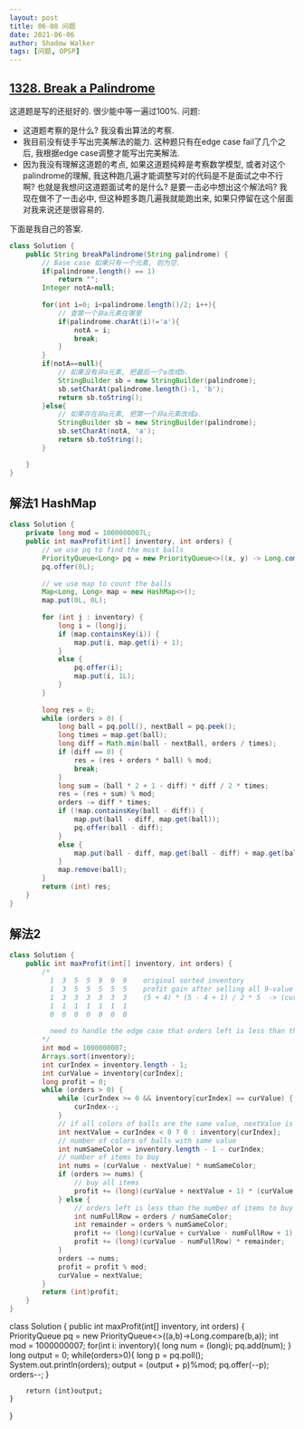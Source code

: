 ```yaml
---
layout: post
title: 06-08 问题
date: 2021-06-06
author: Shadow Walker
tags: [问题, OPSP]
---
```


## [1328. Break a Palindrome](https://leetcode.com/problems/break-a-palindrome/)

这道题是写的还挺好的. 很少能中等一遍过100%. 问题: 

- 这道题考察的是什么? 我没看出算法的考察. 
- 我目前没有徒手写出完美解法的能力. 这种题只有在edge case fail了几个之后, 我根据edge case调整才能写出完美解法. 
- 因为我没有理解这道题的考点, 如果这道题纯粹是考察数学模型, 或者对这个palindrome的理解, 我这种跑几遍才能调整写对的代码是不是面试之中不行啊?  也就是我想问这道题面试考的是什么? 是要一击必中想出这个解法吗? 我现在做不了一击必中, 但这种题多跑几遍我就能跑出来, 如果只停留在这个层面对我来说还是很容易的. 

下面是我自己的答案. 

```java
class Solution {
    public String breakPalindrome(String palindrome) {
        // Base case 如果只有一个元素, 则为空. 
        if(palindrome.length() == 1)
            return "";
        Integer notA=null;
        
        for(int i=0; i<palindrome.length()/2; i++){
            // 查第一个非a元素在哪里 
            if(palindrome.charAt(i)!='a'){
                notA = i;
                break;
            }
        }
        if(notA==null){
            // 如果没有非a元素, 把最后一个a改成b. 
            StringBuilder sb = new StringBuilder(palindrome);
            sb.setCharAt(palindrome.length()-1, 'b');
            return sb.toString();
        }else{
            // 如果存在非a元素, 把第一个非a元素改成a. 
            StringBuilder sb = new StringBuilder(palindrome);
            sb.setCharAt(notA, 'a');
            return sb.toString();
        }

    }
}
```

## 解法1  HashMap

```java
class Solution {
    private long mod = 1000000007L;
    public int maxProfit(int[] inventory, int orders) {
		// we use pq to find the most balls
        PriorityQueue<Long> pq = new PriorityQueue<>((x, y) -> Long.compare(y, x));
        pq.offer(0L);
		
        // we use map to count the balls
        Map<Long, Long> map = new HashMap<>();
        map.put(0L, 0L);
        
        for (int j : inventory) {
            long i = (long)j;
            if (map.containsKey(i)) {
                map.put(i, map.get(i) + 1);
            }
            else {
                pq.offer(i);
                map.put(i, 1L);
            }
        }
        
        long res = 0;
        while (orders > 0) {
            long ball = pq.poll(), nextBall = pq.peek();
            long times = map.get(ball);
            long diff = Math.min(ball - nextBall, orders / times);
            if (diff == 0) {
                res = (res + orders * ball) % mod;
                break;
            }
            long sum = (ball * 2 + 1 - diff) * diff / 2 * times;
            res = (res + sum) % mod;
            orders -= diff * times;
            if (!map.containsKey(ball - diff)) {
                map.put(ball - diff, map.get(ball));
                pq.offer(ball - diff);
            }
            else {
                map.put(ball - diff, map.get(ball - diff) + map.get(ball));
            }
            map.remove(ball);
        }
        return (int) res;
    }
}
```

## 解法2

```java
class Solution {
    public int maxProfit(int[] inventory, int orders) {
        /*                       
          1  3  5  5  9  9  9    original sorted inventory
          1  3  5  5  5  5  5    profit gain after selling all 9-value balls: (9 + 8 + 7 + 6) * 3 -> (9 + 6) * (9 - 6 + 1) / 2 * 3
          1  3  3  3  3  3  3    (5 + 4) * (5 - 4 + 1) / 2 * 5  -> (curValue + nextValue + 1) * (curValue - nextValue) / 2 * numSameColor
          1  1  1  1  1  1  1
          0  0  0  0  0  0  0
          
          need to handle the edge case that orders left is less than the number of items to buy
        */
        int mod = 1000000007;
        Arrays.sort(inventory);
        int curIndex = inventory.length - 1;
        int curValue = inventory[curIndex];
        long profit = 0;
        while (orders > 0) {
            while (curIndex >= 0 && inventory[curIndex] == curValue) {
                curIndex--;
            }
            // if all colors of balls are the same value, nextValue is 0
            int nextValue = curIndex < 0 ? 0 : inventory[curIndex];
            // number of colors of balls with same value 
            int numSameColor = inventory.length - 1 - curIndex;
            // number of items to buy
            int nums = (curValue - nextValue) * numSameColor;
            if (orders >= nums) {
                // buy all items
                profit += (long)(curValue + nextValue + 1) * (curValue - nextValue) / 2 * numSameColor;
            } else {
			    // orders left is less than the number of items to buy
                int numFullRow = orders / numSameColor;
                int remainder = orders % numSameColor;
                profit += (long)(curValue + curValue - numFullRow + 1) * numFullRow / 2 * numSameColor;
                profit += (long)(curValue - numFullRow) * remainder;
            }
            orders -= nums;
            profit = profit % mod;
            curValue = nextValue;
        }
        return (int)profit;
    }
}
```


class Solution {
    public int maxProfit(int[] inventory, int orders) {
        PriorityQueue<Long> pq = new PriorityQueue<>((a,b)->Long.compare(b,a));
        int mod = 1000000007;
        for(int i: inventory){
            long num = (long)i;
            pq.add(num);
        }
        long output = 0;
        while(orders>0){
            long p = pq.poll();
            System.out.println(orders);
            output = (output + p)%mod;
            pq.offer(--p);
            orders--;
        }
        
        return (int)output;
    }
}